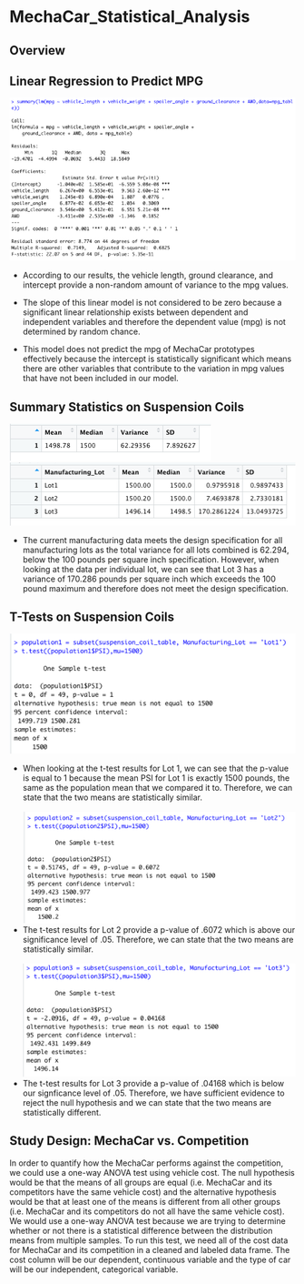 # MechaCar_Statistical_Analysis

## Overview

## Linear Regression to Predict MPG
![](Resources/summary_lm.png) 
<br>
   - According to our results, the vehicle length, ground clearance, and intercept provide a non-random amount of variance to the mpg values. 

   - The slope of this linear model is not considered to be zero because a significant linear relationship exists between dependent and independent variables and therefore the dependent value (mpg) is not determined by random chance. 

   - This model does not predict the mpg of MechaCar prototypes effectively because the intercept is statistically significant which means there are other variables that contribute to the variation in mpg values that have not been included in our model. 

## Summary Statistics on Suspension Coils
![](Resources/total_summary.png)
<br> ![](Resources/lot_summary.png)
   - The current manufacturing data meets the design specification for all manufacturing lots as the total variance for all lots combined is 62.294, below the 100 pounds per square inch specification. However, when looking at the data per individual lot, we can see that Lot 3 has a variance of 170.286 pounds per square inch which exceeds the 100 pound maximum and therefore does not meet the design specification. 

## T-Tests on Suspension Coils
![](Resources/t.test_lot1.png)
   - When looking at the t-test results for Lot 1, we can see that the p-value is equal to 1 because the mean PSI for Lot 1 is exactly 1500 pounds, the same as the population mean that we compared it to. Therefore, we can state that the two means are statistically similar. <br><br>
![](Resources/t.test_lot2.png)
   - The t-test results for Lot 2 provide a p-value of .6072 which is above our significance level of .05. Therefore, we can state that the two means are statistically similar. <br><br>
![](Resources/t.test_lot3.png)
   - The t-test results for Lot 3 provide a p-value of .04168 which is below our signficance level of .05. Therefore, we have sufficient evidence to reject the null hypothesis and we can state that the two means are statistically different. 

## Study Design: MechaCar vs. Competition

In order to quantify how the MechaCar performs against the competition, we could use a one-way ANOVA test using vehicle cost. The null hypothesis would be that the means of all groups are equal (i.e. MechaCar and its competitors have the same vehicle cost) and the alternative hypothesis would be that at least one of the means is different from all other groups (i.e. MechaCar and its competitors do not all have the same vehicle cost). We would use a one-way ANOVA test because we are trying to determine whether or not there is a statistical difference between the distribution means from multiple samples. To run this test, we need all of the cost data for MechaCar and its competition in a cleaned and labeled data frame. The cost column will be our dependent, continuous variable and the type of car will be our independent, categorical variable. 
